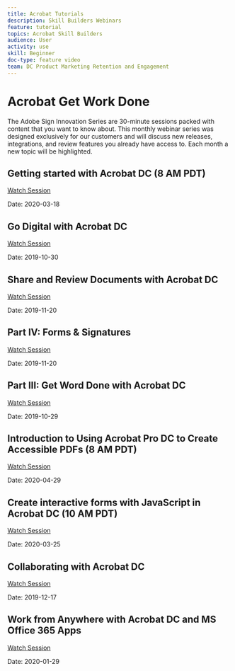 ```yaml
---
title: Acrobat Tutorials
description: Skill Builders Webinars
feature: tutorial
topics: Acrobat Skill Builders
audience: User
activity: use
skill: Beginner
doc-type: feature video
team: DC Product Marketing Retention and Engagement
---
```


# Acrobat Get Work Done

<!--[Skill Builder Banner](assets/isbanner.png)!-->

The Adobe Sign Innovation Series are 30-minute sessions packed with content that you want to know about. This monthly webinar series was designed exclusively for our customers and will discuss new releases, integrations, and review features you already have access to. Each month a new topic will be highlighted.

## Getting started with Acrobat DC (8 AM PDT)

[Watch Session](https://event.on24.com/wcc/r/2183715/E63B725DCA506E5ED6DC4E8DD8FC697F)

Date: 2020-03-18

## Go Digital with Acrobat DC

[Watch Session](https://event.on24.com/wcc/r/2095265/BB6A25ABE083633A9F63E8E59EF8CE65)

Date: 2019-10-30

## Share and Review Documents with Acrobat DC

[Watch Session](https://acrobatusers.com/get-work-done/)

Date: 2019-11-20

## Part IV: Forms & Signatures

[Watch Session](https://event.on24.com/wcc/r/2128094/0F7F552385DD5F853A69666D1F95523C)

Date: 2019-11-20

## Part III: Get Word Done with Acrobat DC

[Watch Session](https://event.on24.com/wcc/r/2135576/6904C80D4F45B8B7C280A7AB4C23ED1C)

Date: 2019-10-29

## Introduction to Using Acrobat Pro DC to Create Accessible PDFs (8 AM PDT)

[Watch Session](https://event.on24.com/wcc/r/2250039/9E538E4AD268D6D301FEDA1BFCB87717)

Date: 2020-04-29

## Create interactive forms with JavaScript in Acrobat DC (10 AM PDT)

[Watch Session](https://event.on24.com/wcc/r/2183718/E43485B874DD8912390697C6C412E426)

Date: 2020-03-25

## Collaborating with Acrobat DC

[Watch Session](https://acrobatusers.com/get-work-done/)

Date: 2019-12-17

## Work from Anywhere with Acrobat DC and MS Office 365 Apps

[Watch Session](https://acrobatusers.com/get-work-done/)

Date: 2020-01-29
